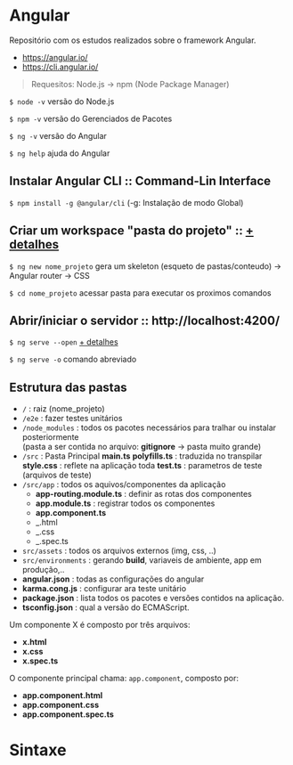 # Angular
Repositório com os estudos realizados sobre o framework Angular.

- https://angular.io/
- https://cli.angular.io/

> Requesitos: Node.js -> npm (Node Package Manager)

`$ node -v` versão do Node.js 

`$ npm -v` versão do Gerenciados de Pacotes

`$ ng -v` versão do Angular

`$ ng help` ajuda do Angular

## Instalar Angular CLI :: Command-Lin Interface

`$ npm install -g @angular/cli`  (-g: Instalação de modo Global)

## Criar um workspace "pasta do projeto" :: [+ detalhes](https://angular.io/guide/strict-mode)

`$ ng new nome_projeto`  gera um skeleton (esqueto de pastas/conteudo) -> Angular router -> CSS

`$ cd nome_projeto`    acessar pasta para executar os proximos comandos

## Abrir/iniciar o servidor :: http://localhost:4200/

`$ ng serve --open`  [+ detalhes](https://angular.io/cli/serve )

`$ ng serve -o` comando abreviado

## Estrutura das pastas
- `/` : raiz (nome_projeto)
- `/e2e` : fazer testes unitários
- `/node_modules` : todos os pacotes necessários para tralhar ou instalar posteriormente <br>
(pasta a ser contida no arquivo: **gitignore** -> pasta muito grande)
- `/src` : Pasta Principal
    **main.ts**
    **polyfills.ts** : traduzida no transpilar
    **style.css** : reflete na aplicação toda
    **test.ts** : parametros de teste (arquivos de teste)
- `/src/app` : todos os aquivos/componentes da aplicação
    * **app-routing.module.ts** : definir as rotas dos componentes
    * **app.module.ts** : registrar todos os componentes
    * **app.component.ts** 
    * _.html
    * _.css
    * _.spec.ts
- `src/assets` : todos os arquivos externos (img, css, ..)
- `src/environments` : gerando **build**, variaveis de ambiente, app em produção,..
- **angular.json** : todas as configurações do angular
- **karma.cong.js** : configurar ara teste unitário
- **package.json** : lista todos os pacotes e versões contidos na aplicação.
- **tsconfig.json** : qual a versão do ECMAScript.

Um componente X é composto por três arquivos:
- **x.html**
- **x.css**
- **x.spec.ts**
 
O componente principal chama: `app.component`, composto por:
- **app.component.html**
- **app.component.css**
- **app.component.spec.ts**


# Sintaxe
